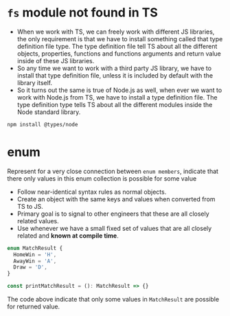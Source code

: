 # `fs` module not found in TS

- When we work with TS, we can freely work with different JS libraries, the only requirement is that we have to install something called that type definition file type. The type definition file tell TS about all the different objects, properties, functions and functions arguments and return value inside of these JS libraries.
- So any time we want to work with a third party JS library, we have to install that type definition file, unless it is included by default with the library itself.
- So it turns out the same is true of Node.js as well, when ever we want to work with Node.js from TS, we have to install a type definition file. The type definition type tells TS about all the different modules inside the Node standard library.

```bash
npm install @types/node
```

# enum

Represent for a very close connection between `enum members`, indicate that there only values in this enum collection is possible for some value

- Follow near-identical syntax rules as normal objects.
- Create an object with the same keys and values when converted from TS to JS.
- Primary goal is to signal to other engineers that these are all closely related values.
- Use whenever we have a small fixed set of values that are all closely related and **known at compile time**.

```typescript
enum MatchResult {
  HomeWin = 'H',
  AwayWin = 'A',
  Draw = 'D',
}

const printMatchResult = (): MatchResult => {}
```

The code above indicate that only some values in `MatchResult` are possible for returned value.
